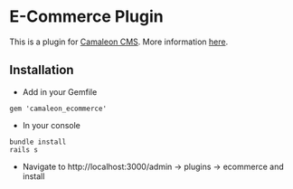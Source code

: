# E-Commerce Plugin
This is a plugin for [Camaleon CMS](http://camaleon.tuzitio.com).
More information [here](http://camaleon.tuzitio.com/store/plugins/6).

## Installation
* Add in your Gemfile

```
gem 'camaleon_ecommerce'
```
* In your console

```
bundle install
rails s
```
* Navigate to http://localhost:3000/admin -> plugins -> ecommerce and install

